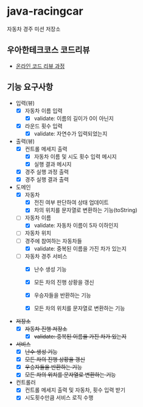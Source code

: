 # java-racingcar

자동차 경주 미션 저장소

## 우아한테크코스 코드리뷰

- [온라인 코드 리뷰 과정](https://github.com/woowacourse/woowacourse-docs/blob/master/maincourse/README.md)
  
## 기능 요구사항
- 입력(뷰)
    - [X] 자동차 이름 입력
      - [X] validate: 이름의 길이가 0이 아닌지
    - [X] 라운드 횟수 입력
      - [X] validate: 자연수가 입력되었는지

- 출력(뷰)
    - [X] 컨트롤 메세지 출력
        - [X] 자동차 이름 및 시도 횟수 입력 메시지
        - [X] 실행 결과 메시지
    - [X] 경주 실행 과정 출력
    - [X] 경주 실행 결과 출력

- 도메인
    - [X] 자동차
      - [X] 전진 여부 판단하여 상태 업데이트
      - [X] 차의 위치를 문자열로 변환하는 기능(toString)
    - [ ] 자동차 이름
      - [X] validate: 자동차 이름이 5자 이하인지
    - [ ] 자동차 위치
    - [ ] 경주에 참여하는 자동차들
        - [X] validate: 중복된 이름을 가진 차가 있는지
    - [ ] 자동차 경주 서비스
        - [X] 난수 생성 기능
        - [X] 모든 차의 진행 상황을 갱신
        - [X] 우승자들을 반환하는 기능
        - [X] 모든 차의 위치를 문자열로 변환하는 기능


- ~~저장소~~
    - [X] ~~자동차 진행 저장소~~
        - [X] ~~validate: 중복된 이름을 가진 차가 있는지~~

- ~~서비스~~
    - [X] ~~난수 생성 기능~~
    - [X] ~~모든 차의 진행 상황을 갱신~~
    - [X] ~~우승자들을 반환하는 기능~~
    - [X] ~~모든 차의 위치를 문자열로 변환하는 기능~~

- 컨트롤러
    - [X] 컨트롤 메세지 출력 및 자동차, 횟수 입력 받기 
    - [X] 시도횟수만큼 서비스 로직 수행
